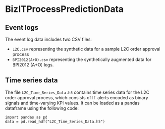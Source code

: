 # BizITProcessPredictionData

## Event logs
The event log data includes two CSV files:
- ```L2C.csv``` representing the synthetic data for a sample L2C order approval process
- ```BPI2012(A+O).csv``` representing the synthetically augmented data for BPI2012 (A+O) logs.

## Time series data
The file ```L2C_Time_Series_Data.h5``` contains time series data for the L2C order approval process, which consists of IT alerts encoded as binary signals and time-varying KPI values. It can be loaded as a pandas dataframe using the following code:
```
import pandas as pd
data = pd.read_hdf("L2C_Time_Series_Data.h5")
```
